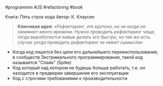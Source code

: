 #programmin #JS #refactoring #book 

Книга:  Пять строк кода
Автор: К. Клаусен

> **Ключевая идея:**
> _«Рефакторинг, это крутоно, но не когда он занимает много времени. Нужно проводить рефакторинг чаще, тогда выработается навык делать его быстро, но так же есть случае уогда проводить рефакторинг не имеет сымысла»_

- Когда код пишется без цели его дальнейшего перееиспользования, в сообществ Экстримального программирования, такой код называется "Спайк" (Spike)
- Код который над котором не будешь больше работать, т.е. он находится в предверии завершения его эксплуатации
- Код с строгими требованиями к производительности